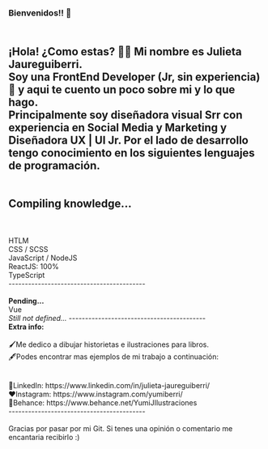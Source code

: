 ### Bienvenidos!! 👋

<br>¡Hola! ¿Como estas? 🖖🏻 Mi nombre es Julieta Jaureguiberri. 
<br>Soy una FrontEnd Developer (Jr, sin experiencia) 👀  y aqui te cuento un poco sobre mi y lo que hago.
<br>Principalmente soy diseñadora visual Srr con experiencia en Social Media y Marketing y Diseñadora UX | UI Jr. 
Por el lado de desarrollo tengo conocimiento en los siguientes lenguajes de programación.
<br>
<br>
<br>
<b>Compiling knowledge... </b>
------------------------------------------
<br>
<br>HTLM
<br>CSS / SCSS
<br>JavaScript / NodeJS
<br>ReactJS: 100%
<br>TypeScript
<br>
------------------------------------------
<br>
<br><b>Pending...</b>
<br>Vue
<br><i>Still not defined...</i>
------------------------------------------
<br>
<b>Extra info:</b>
<br>
<br>🖌Me dedico a dibujar historietas e ilustraciones para libros. 
<br>🖋Podes encontrar mas ejemplos de mi trabajo a continuación:
<br>
<br>
<br>💙LinkedIn: https://www.linkedin.com/in/julieta-jaureguiberri/
<br>❤️Instagram: https://www.instagram.com/yumiberri/
<br>💜Behance: https://www.behance.net/YumiJIlustraciones
<br>
------------------------------------------
<br>
<br>Gracias por pasar por mi Git. Si tenes una opinión o comentario me encantaria recibirlo :)
